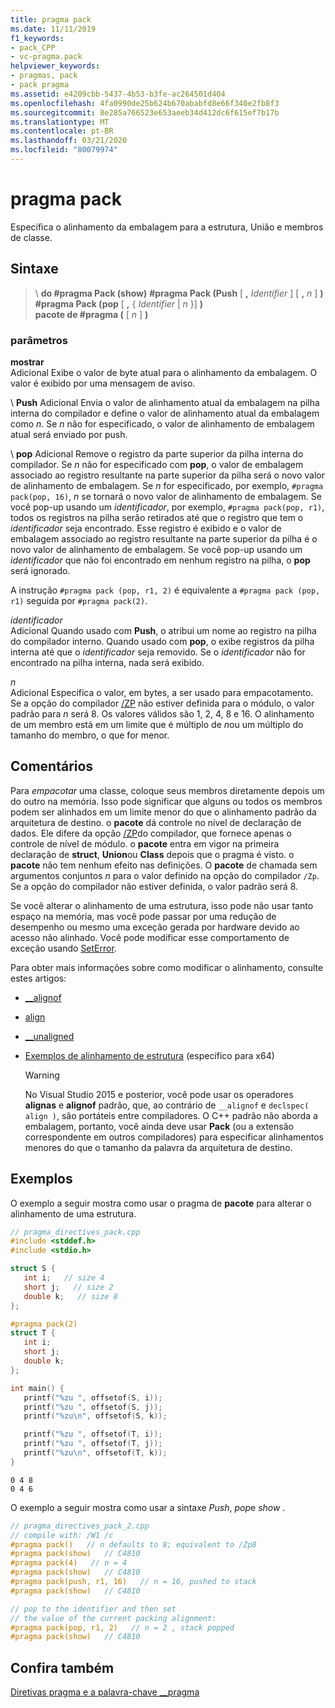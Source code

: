 ```yaml
---
title: pragma pack
ms.date: 11/11/2019
f1_keywords:
- pack_CPP
- vc-pragma.pack
helpviewer_keywords:
- pragmas, pack
- pack pragma
ms.assetid: e4209cbb-5437-4b53-b3fe-ac264501d404
ms.openlocfilehash: 4fa0990de25b624b670ababfd8e66f340e2fb8f3
ms.sourcegitcommit: 8e285a766523e653aeeb34d412dc6f615ef7b17b
ms.translationtype: MT
ms.contentlocale: pt-BR
ms.lasthandoff: 03/21/2020
ms.locfileid: "80079974"
---
```

# <a name="pack-pragma"></a>pragma pack

Especifica o alinhamento da embalagem para a estrutura, União e membros de classe.

## <a name="syntax"></a>Sintaxe

> \ **do #pragma Pack (show)**
> **#pragma Pack (Push** [ **,** *Identifier* ] [ **,** *n* ] **)** \
> **#pragma Pack (pop** [ **,** { *Identifier* | *n* }] **)** \
> **pacote de #pragma (** [ *n* ] **)**

### <a name="parameters"></a>parâmetros

**mostrar**\
Adicional Exibe o valor de byte atual para o alinhamento da embalagem. O valor é exibido por uma mensagem de aviso.

\ **Push**
Adicional Envia o valor de alinhamento atual da embalagem na pilha interna do compilador e define o valor de alinhamento atual da embalagem como *n*. Se *n* não for especificado, o valor de alinhamento de embalagem atual será enviado por push.

\ **pop**
Adicional Remove o registro da parte superior da pilha interna do compilador. Se *n* não for especificado com **pop**, o valor de embalagem associado ao registro resultante na parte superior da pilha será o novo valor de alinhamento de embalagem. Se *n* for especificado, por exemplo, `#pragma pack(pop, 16)`, *n* se tornará o novo valor de alinhamento de embalagem. Se você pop-up usando um *identificador*, por exemplo, `#pragma pack(pop, r1)`, todos os registros na pilha serão retirados até que o registro que tem o *identificador* seja encontrado. Esse registro é exibido e o valor de embalagem associado ao registro resultante na parte superior da pilha é o novo valor de alinhamento de embalagem. Se você pop-up usando um *identificador* que não foi encontrado em nenhum registro na pilha, o **pop** será ignorado.

A instrução `#pragma pack (pop, r1, 2)` é equivalente a `#pragma pack (pop, r1)` seguida por `#pragma pack(2)`.

*identificador*\
Adicional Quando usado com **Push**, o atribui um nome ao registro na pilha do compilador interno. Quando usado com **pop**, o exibe registros da pilha interna até que o *identificador* seja removido. Se o *identificador* não for encontrado na pilha interna, nada será exibido.

*n*\
Adicional Especifica o valor, em bytes, a ser usado para empacotamento. Se a opção do compilador [/ZP](../build/reference/zp-struct-member-alignment.md) não estiver definida para o módulo, o valor padrão para *n* será 8. Os valores válidos são 1, 2, 4, 8 e 16. O alinhamento de um membro está em um limite que é múltiplo de *n*ou um múltiplo do tamanho do membro, o que for menor.

## <a name="remarks"></a>Comentários

Para *empacotar* uma classe, coloque seus membros diretamente depois um do outro na memória. Isso pode significar que alguns ou todos os membros podem ser alinhados em um limite menor do que o alinhamento padrão da arquitetura de destino. o **pacote** dá controle no nível de declaração de dados. Ele difere da opção [/ZP](../build/reference/zp-struct-member-alignment.md)do compilador, que fornece apenas o controle de nível de módulo. o **pacote** entra em vigor na primeira declaração de **struct**, **Union**ou **Class** depois que o pragma é visto. o **pacote** não tem nenhum efeito nas definições. O **pacote** de chamada sem argumentos conjuntos *n* para o valor definido na opção do compilador `/Zp`. Se a opção do compilador não estiver definida, o valor padrão será 8.

Se você alterar o alinhamento de uma estrutura, isso pode não usar tanto espaço na memória, mas você pode passar por uma redução de desempenho ou mesmo uma exceção gerada por hardware devido ao acesso não alinhado.  Você pode modificar esse comportamento de exceção usando [SetError](/windows/win32/api/errhandlingapi/nf-errhandlingapi-seterrormode).

Para obter mais informações sobre como modificar o alinhamento, consulte estes artigos:

- [__alignof](../cpp/alignof-operator.md)

- [align](../cpp/align-cpp.md)

- [__unaligned](../cpp/unaligned.md)

- [Exemplos de alinhamento de estrutura](../build/x64-software-conventions.md#examples-of-structure-alignment) (específico para x64)

   > [!WARNING]
   > No Visual Studio 2015 e posterior, você pode usar os operadores **alignas** e **alignof** padrão, que, ao contrário de `__alignof` e `declspec( align )`, são portáteis entre compiladores. O C++ padrão não aborda a embalagem, portanto, você ainda deve usar **Pack** (ou a extensão correspondente em outros compiladores) para especificar alinhamentos menores do que o tamanho da palavra da arquitetura de destino.

## <a name="examples"></a>Exemplos

O exemplo a seguir mostra como usar o pragma de **pacote** para alterar o alinhamento de uma estrutura.

```cpp
// pragma_directives_pack.cpp
#include <stddef.h>
#include <stdio.h>

struct S {
   int i;   // size 4
   short j;   // size 2
   double k;   // size 8
};

#pragma pack(2)
struct T {
   int i;
   short j;
   double k;
};

int main() {
   printf("%zu ", offsetof(S, i));
   printf("%zu ", offsetof(S, j));
   printf("%zu\n", offsetof(S, k));

   printf("%zu ", offsetof(T, i));
   printf("%zu ", offsetof(T, j));
   printf("%zu\n", offsetof(T, k));
}
```

```Output
0 4 8
0 4 6
```

O exemplo a seguir mostra como usar a sintaxe *Push*, *pop*e *show* .

```cpp
// pragma_directives_pack_2.cpp
// compile with: /W1 /c
#pragma pack()   // n defaults to 8; equivalent to /Zp8
#pragma pack(show)   // C4810
#pragma pack(4)   // n = 4
#pragma pack(show)   // C4810
#pragma pack(push, r1, 16)   // n = 16, pushed to stack
#pragma pack(show)   // C4810

// pop to the identifier and then set
// the value of the current packing alignment:
#pragma pack(pop, r1, 2)   // n = 2 , stack popped
#pragma pack(show)   // C4810
```

## <a name="see-also"></a>Confira também

[Diretivas pragma e a palavra-chave __pragma](../preprocessor/pragma-directives-and-the-pragma-keyword.md)